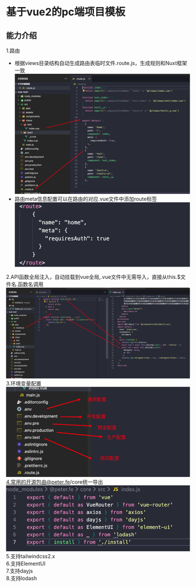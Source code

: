 # 基于vue2的pc端项目模板
## 能力介绍
1.路由
  - 根据views目录结构自动生成路由表临时文件.route.js，生成规则和Nuxt框架一致
  ![route](image-1.png)
  - 路由meta信息配置可以在路由的对应.vue文件中添加route标签
  ![meta](image.png)

2.API函数全局注入，自动挂载到vue全局,.vue文件中无需导入，直接从this.$文件名.函数名调用
![api](image-2.png)
3.环境变量配置
![env](image-3.png)
4.常用的开源包由@peter.fe/core统一导出
![core](image-4.png)  
5.支持tailwindcss2.x  
6.支持ElementUI  
7.支持dayjs  
8.支持lodash  


